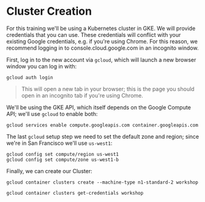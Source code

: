 Cluster Creation
===

For this training we'll be using a Kubernetes cluster in GKE. We will provide credentials that you can use. These credentials will conflict with your existing Google credentials, e.g. if you're using Chrome. For this reason, we recommend logging in to console.cloud.google.com in an incognito window.

First, log in to the new account via `gcloud`, which will launch a new browser window you can log in with:
```shell
gcloud auth login
```
> This will open a new tab in your browser; this is the page you should open in an incognito tab if you're using Chrome.

We'll be using the GKE API, which itself depends on the Google Compute API; we'll use `gcloud` to enable both:
```shell
gcloud services enable compute.googleapis.com container.googleapis.com
```

The last `gcloud` setup step we need to set the default zone and region; since we're in San Francisco we'll use `us-west1`:
```shell
gcloud config set compute/region us-west1
gcloud config set compute/zone us-west1-b
```

Finally, we can create our Cluster:
```shell
gcloud container clusters create --machine-type n1-standard-2 workshop

gcloud container clusters get-credentials workshop
```
